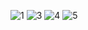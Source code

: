 
![1](https://user-images.githubusercontent.com/43866043/173658489-bb12d777-2477-4d2d-b3ed-e472eab920af.png)
![3](https://user-images.githubusercontent.com/43866043/173658499-ddad6694-5e95-4759-af3a-29cd568a46dd.png)
![4](https://user-images.githubusercontent.com/43866043/173658508-55a4dac0-0d5a-4782-9fef-37aeea93230b.png)
![5](https://user-images.githubusercontent.com/43866043/173658529-4322e3f9-6c3c-47fd-b2e1-4673dda46e57.png)
